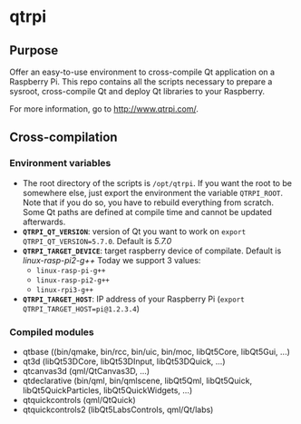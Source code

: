 # qtrpi

## Purpose
Offer an easy-to-use environment to cross-compile Qt application on a Raspberry Pi. This repo contains all the scripts necessary to prepare a sysroot, cross-compile Qt and deploy Qt libraries to your Raspberry.

For more information, go to http://www.qtrpi.com/.

## Cross-compilation
### Environment variables
* The root directory of the scripts is `/opt/qtrpi`. If you want the root to be somewhere else, just export the environment the variable `QTRPI_ROOT`.
Note that if you do so, you have to rebuild everything from scratch. Some Qt paths are defined at compile time and cannot be updated afterwards.
* **`QTRPI_QT_VERSION`**: version of Qt you want to work on `export QTRPI_QT_VERSION=5.7.0`. Default is *5.7.0*
* **`QTRPI_TARGET_DEVICE`**: target raspberry device of compilate. Default is *linux-rasp-pi2-g++* Today we support 3 values:
  * `linux-rasp-pi-g++`
  * `linux-rasp-pi2-g++`
  * `linux-rpi3-g++`
* **`QTRPI_TARGET_HOST`**: IP address of your Raspberry Pi (`export QTRPI_TARGET_HOST=pi@1.2.3.4`)

### Compiled modules
* qtbase ((bin/qmake, bin/rcc, bin/uic, bin/moc, libQt5Core, libQt5Gui, ...)
* qt3d (libQt53DCore, libQt53DInput, libQt53DQuick, ...)
* qtcanvas3d (qml/QtCanvas3D, ...)
* qtdeclarative (bin/qml, bin/qmlscene, libQt5Qml, libQt5Quick, libQt5QuickParticles, libQt5QuickWidgets, ...)
* qtquickcontrols (qml/QtQuick)
* qtquickcontrols2 (libQt5LabsControls, qml/Qt/labs)

